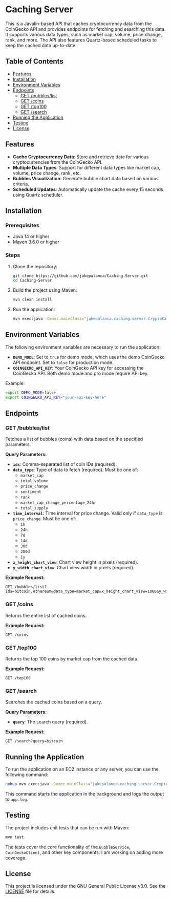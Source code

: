 # Caching Server

This is a Javalin-based API that caches cryptocurrency data from the CoinGecko API and provides endpoints for fetching and searching this data. It supports various data types, such as market cap, volume, price change, rank, and more. The API also features Quartz-based scheduled tasks to keep the cached data up-to-date.

## Table of Contents

- [Features](#features)
- [Installation](#installation)
- [Environment Variables](#environment-variables)
- [Endpoints](#endpoints)
    - [GET /bubbles/list](#get-bubbleslist)
    - [GET /coins](#get-coins)
    - [GET /top100](#get-top100)
    - [GET /search](#get-search)
- [Running the Application](#running-the-application)
- [Testing](#testing)
- [License](#license)

## Features

- **Cache Cryptocurrency Data**: Store and retrieve data for various cryptocurrencies from the CoinGecko API.
- **Multiple Data Types**: Support for different data types like market cap, volume, price change, rank, etc.
- **Bubbles Visualization**: Generate bubble chart data based on various criteria.
- **Scheduled Updates**: Automatically update the cache every 15 seconds using Quartz scheduler.

## Installation

### Prerequisites

- Java 14 or higher
- Maven 3.6.0 or higher

### Steps

1. Clone the repository:

   ```bash
   git clone https://github.com/jakepalanca/Caching-Server.git
   cd Caching-Server
   ```

2. Build the project using Maven:

   ```bash
   mvn clean install
   ```

3. Run the application:

   ```bash
   mvn exec:java -Dexec.mainClass="jakepalanca.caching.server.CryptoCacheApplication"
   ```

## Environment Variables

The following environment variables are necessary to run the application:

- **`DEMO_MODE`**: Set to `true` for demo mode, which uses the demo CoinGecko API endpoint. Set to `false` for production mode.
- **`COINGECKO_API_KEY`**: Your CoinGecko API key for accessing the CoinGecko API. Both demo mode and pro mode require API key.

Example:

```bash
export DEMO_MODE=false
export COINGECKO_API_KEY="your-api-key-here"
```

## Endpoints

### GET /bubbles/list

Fetches a list of bubbles (coins) with data based on the specified parameters.

**Query Parameters:**

- **`ids`**: Comma-separated list of coin IDs (required).
- **`data_type`**: Type of data to fetch (required). Must be one of:
    - `market_cap`
    - `total_volume`
    - `price_change`
    - `sentiment`
    - `rank`
    - `market_cap_change_percentage_24hr`
    - `total_supply`
- **`time_interval`**: Time interval for price change. Valid only if `data_type` is `price_change`. Must be one of:
    - `1h`
    - `24h`
    - `7d`
    - `14d`
    - `30d`
    - `200d`
    - `1y`
- **`x_height_chart_view`**: Chart view height in pixels (required).
- **`y_width_chart_view`**: Chart view width in pixels (required).

**Example Request:**

```http
GET /bubbles/list?ids=bitcoin,ethereum&data_type=market_cap&x_height_chart_view=1080&y_width_chart_view=1920
```

### GET /coins

Returns the entire list of cached coins.

**Example Request:**

```http
GET /coins
```

### GET /top100

Returns the top 100 coins by market cap from the cached data.

**Example Request:**

```http
GET /top100
```

### GET /search

Searches the cached coins based on a query.

**Query Parameters:**

- **`query`**: The search query (required).

**Example Request:**

```http
GET /search?query=bitcoin
```

## Running the Application

To run the application on an EC2 instance or any server, you can use the following command:

```bash
nohup mvn exec:java -Dexec.mainClass="jakepalanca.caching.server.CryptoCacheApplication" > app.log 2>&1 &
```

This command starts the application in the background and logs the output to `app.log`.

## Testing

The project includes unit tests that can be run with Maven:

```bash
mvn test
```

The tests cover the core functionality of the `BubbleService`, `CoinGeckoClient`, and other key components. I am working on adding more coverage.

## License

This project is licensed under the GNU General Public License v3.0. See the [LICENSE](LICENSE.md) file for details.